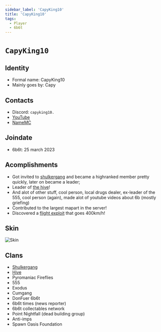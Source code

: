 ```yaml
---
sidebar_label: 'CapyKing10'
title: 'CapyKing10'
tags:
  - Player
  - 6b6t
---
```


# `CapyKing10`

## Identity
* Formal name: CapyKing10
* Mainly goes by: Capy

## Contacts
* Discord: `capyking10.`
* [YouTube](https://www.youtube.com/@CapyKing10_)
* [NameMC](https://namemc.com/profile/CapyKing10.1)

## Joindate
* 6b6t: 25 march 2023

## Acomplishments
* Got invited to [shulkergang](../Groups/shulkergang.md) and became a highranked member pretty quickly, later on became a leader;
* Leader of [the hive](../Groups/hive.md)!
* And alot of other stuff, cool person, local drugs dealer, ex-leader of the 555, cool person (again), made alot of youtube videos about 6b (mostly griefing)
* Contributed to the largest mapart in the server!
* Discovered a [flight exploit](https://www.youtube.com/watch?v=hGC1wILneAA&t=9s) that goes 400km/h!

## Skin
![Skin](https://s.namemc.com/3d/skin/body.png?id=c1880e115a13cc81&model=classic&theta=30&phi=21&time=90&width=100&height=200)

## Clans
* [Shulkergang](../Groups/shulkergang.md)
* [Hive](../Groups/hive.md)
* Pyromaniac Fireflies
* 555
* Exodus
* Cumgang
* DonFuer 6b6t
* 6b6t times (news reporter)
* 6b6t collectables network
* Point Nightfall (dead building group)
* Anti-imps
* Spawn Oasis Foundation
